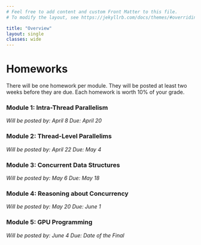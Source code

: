 ```yaml
---
# Feel free to add content and custom Front Matter to this file.
# To modify the layout, see https://jekyllrb.com/docs/themes/#overriding-theme-defaults

title: "Overview"
layout: single
classes: wide
---
```


# Homeworks

There will be one homework per module. They will be posted at least two weeks before they are due. Each homework is worth 10% of your grade.

### Module 1: Intra-Thread Parallelism

_Will be posted by: April 8_ 
_Due: April 20_

### Module 2: Thread-Level Parallelims

_Will be posted by: April 22_ 
_Due: May 4_

### Module 3: Concurrent Data Structures

_Will be posted by: May 6_ 
_Due: May 18_

### Module 4: Reasoning about Concurrency

_Will be posted by: May 20_ 
_Due: June 1_


### Module 5:  GPU Programming

_Will be posted by: June 4_ 
_Due: Date of the Final_
